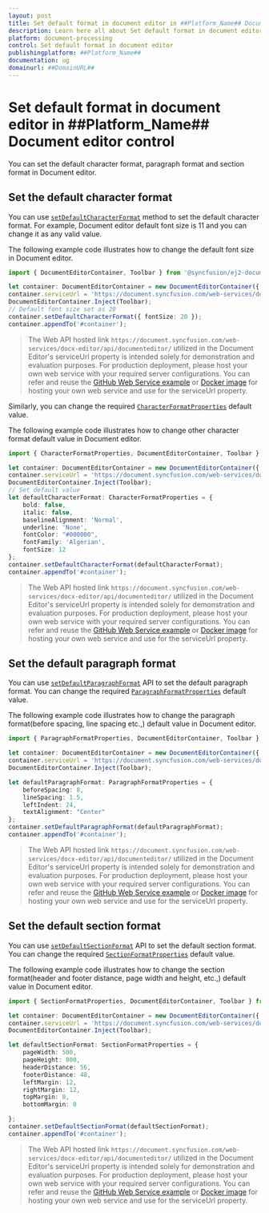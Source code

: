 ```yaml
---
layout: post
title: Set default format in document editor in ##Platform_Name## Document editor control | Syncfusion
description: Learn here all about Set default format in document editor in Syncfusion ##Platform_Name## Document editor control of Syncfusion Essential JS 2 and more.
platform: document-processing
control: Set default format in document editor 
publishingplatform: ##Platform_Name##
documentation: ug
domainurl: ##DomainURL##
---
```


# Set default format in document editor in ##Platform_Name## Document editor control

You can set the default character format, paragraph format and section format in Document editor.

## Set the default character format

You can use [`setDefaultCharacterFormat`](https://ej2.syncfusion.com/javascript/documentation/api/document-editor#setdefaultcharacterformat) method to set the default character format. For example, Document editor default font size is 11 and you can change it as any valid value.

The following example code illustrates how to change the default font size in Document editor.

```ts
import { DocumentEditorContainer, Toolbar } from '@syncfusion/ej2-documenteditor';

let container: DocumentEditorContainer = new DocumentEditorContainer({ height: "590px" });
container.serviceUrl = 'https://document.syncfusion.com/web-services/docx-editor/api/documenteditor/';
DocumentEditorContainer.Inject(Toolbar);
// Default font size set as 20
container.setDefaultCharacterFormat({ fontSize: 20 });
container.appendTo('#container');  
```

> The Web API hosted link `https://document.syncfusion.com/web-services/docx-editor/api/documenteditor/` utilized in the Document Editor's serviceUrl property is intended solely for demonstration and evaluation purposes. For production deployment, please host your own web service with your required server configurations. You can refer and reuse the [GitHub Web Service example](https://github.com/SyncfusionExamples/EJ2-DocumentEditor-WebServices) or [Docker image](https://hub.docker.com/r/syncfusion/word-processor-server) for hosting your own web service and use for the serviceUrl property.

Similarly, you can change the required [`CharacterFormatProperties`](https://ej2.syncfusion.com/javascript/documentation/api/document-editor/characterFormatProperties) default value.

The following example code illustrates how to change other character format default value in Document editor.

```ts
import { CharacterFormatProperties, DocumentEditorContainer, Toolbar } from '@syncfusion/ej2-documenteditor';

let container: DocumentEditorContainer = new DocumentEditorContainer({ height: "590px" });
container.serviceUrl = 'https://document.syncfusion.com/web-services/docx-editor/api/documenteditor/';
DocumentEditorContainer.Inject(Toolbar);
// Set default value
let defaultCharacterFormat: CharacterFormatProperties = {
    bold: false,
    italic: false,
    baselineAlignment: 'Normal',
    underline: 'None',
    fontColor: "#000000",
    fontFamily: 'Algerian',
    fontSize: 12
};
container.setDefaultCharacterFormat(defaultCharacterFormat);
container.appendTo('#container');
```

> The Web API hosted link `https://document.syncfusion.com/web-services/docx-editor/api/documenteditor/` utilized in the Document Editor's serviceUrl property is intended solely for demonstration and evaluation purposes. For production deployment, please host your own web service with your required server configurations. You can refer and reuse the [GitHub Web Service example](https://github.com/SyncfusionExamples/EJ2-DocumentEditor-WebServices) or [Docker image](https://hub.docker.com/r/syncfusion/word-processor-server) for hosting your own web service and use for the serviceUrl property.

## Set the default paragraph format

You can use [`setDefaultParagraphFormat`](https://ej2.syncfusion.com/javascript/documentation/api/document-editor#setdefaultparagraphformat) API to set the default paragraph format. You can change the required [`ParagraphFormatProperties`](https://ej2.syncfusion.com/javascript/documentation/api/document-editor/paragraphFormatProperties) default value.

The following example code illustrates how to change the paragraph format(before spacing, line spacing etc.,) default value in Document editor.

```ts
import { ParagraphFormatProperties, DocumentEditorContainer, Toolbar } from '@syncfusion/ej2-documenteditor';

let container: DocumentEditorContainer = new DocumentEditorContainer({ height: "590px" });
container.serviceUrl = 'https://document.syncfusion.com/web-services/docx-editor/api/documenteditor/';
DocumentEditorContainer.Inject(Toolbar);

let defaultParagraphFormat: ParagraphFormatProperties = {
    beforeSpacing: 8,
    lineSpacing: 1.5,
    leftIndent: 24,
    textAlignment: "Center"
};
container.setDefaultParagraphFormat(defaultParagraphFormat);
container.appendTo('#container');  
```

> The Web API hosted link `https://document.syncfusion.com/web-services/docx-editor/api/documenteditor/` utilized in the Document Editor's serviceUrl property is intended solely for demonstration and evaluation purposes. For production deployment, please host your own web service with your required server configurations. You can refer and reuse the [GitHub Web Service example](https://github.com/SyncfusionExamples/EJ2-DocumentEditor-WebServices) or [Docker image](https://hub.docker.com/r/syncfusion/word-processor-server) for hosting your own web service and use for the serviceUrl property.

## Set the default section format

You can use [`setDefaultSectionFormat`](https://ej2.syncfusion.com/javascript/documentation/api/document-editor#setdefaultsectionformat) API to set the default section format. You can change the required [`SectionFormatProperties`](https://ej2.syncfusion.com/javascript/documentation/api/document-editor/sectionFormatProperties) default value.

The following example code illustrates how to change the section format(header and footer distance, page width and height, etc.,) default value in Document editor.

```ts
import { SectionFormatProperties, DocumentEditorContainer, Toolbar } from '@syncfusion/ej2-documenteditor';

let container: DocumentEditorContainer = new DocumentEditorContainer({ height: "590px" });
container.serviceUrl = 'https://document.syncfusion.com/web-services/docx-editor/api/documenteditor/';
DocumentEditorContainer.Inject(Toolbar);

let defaultSectionFormat: SectionFormatProperties = {
    pageWidth: 500,
    pageHeight: 800,
    headerDistance: 56,
    footerDistance: 48,
    leftMargin: 12,
    rightMargin: 12,
    topMargin: 0,
    bottomMargin: 0

};
container.setDefaultSectionFormat(defaultSectionFormat);
container.appendTo('#container');  
```

> The Web API hosted link `https://document.syncfusion.com/web-services/docx-editor/api/documenteditor/` utilized in the Document Editor's serviceUrl property is intended solely for demonstration and evaluation purposes. For production deployment, please host your own web service with your required server configurations. You can refer and reuse the [GitHub Web Service example](https://github.com/SyncfusionExamples/EJ2-DocumentEditor-WebServices) or [Docker image](https://hub.docker.com/r/syncfusion/word-processor-server) for hosting your own web service and use for the serviceUrl property.